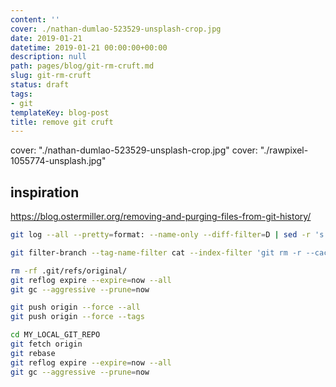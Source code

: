 ```yaml
---
content: ''
cover: ./nathan-dumlao-523529-unsplash-crop.jpg
date: 2019-01-21
datetime: 2019-01-21 00:00:00+00:00
description: null
path: pages/blog/git-rm-cruft.md
slug: git-rm-cruft
status: draft
tags:
- git
templateKey: blog-post
title: remove git cruft
---
```


cover: "./nathan-dumlao-523529-unsplash-crop.jpg"
cover: "./rawpixel-1055774-unsplash.jpg"

## inspiration

https://blog.ostermiller.org/removing-and-purging-files-from-git-history/

``` bash
git log --all --pretty=format: --name-only --diff-filter=D | sed -r 's|[^/]+$||g' | sort -u
```
``` bash
git filter-branch --tag-name-filter cat --index-filter 'git rm -r --cached --ignore-unmatch FILE_LIST' --prune-empty -f -- --all
```

``` bash
rm -rf .git/refs/original/
git reflog expire --expire=now --all
git gc --aggressive --prune=now
```

``` bash
git push origin --force --all
git push origin --force --tags
```

``` bash
cd MY_LOCAL_GIT_REPO
git fetch origin
git rebase
git reflog expire --expire=now --all
git gc --aggressive --prune=now
```